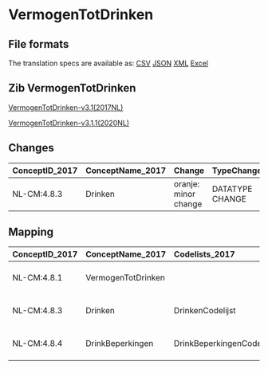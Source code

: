 # VermogenTotDrinken
## File formats

The translation specs are available as: 
[CSV](../csv/VermogenTotDrinken.csv) [JSON](../json/VermogenTotDrinken.json) [XML](../xml/VermogenTotDrinken.xml) [Excel](../excel/VermogenTotDrinken.xlsx)



## Zib VermogenTotDrinken

[VermogenTotDrinken-v3.1(2017NL)](https://zibs.nl/wiki/VermogenTotDrinken-v3.1(2017NL))

[VermogenTotDrinken-v3.1.1(2020NL)](https://zibs.nl/wiki/VermogenTotDrinken-v3.1.1(2020NL))









## Changes

| ConceptID_2017   | ConceptName_2017   | Change               | TypeChange      | Impact_heen   | TRANSLATIE_spec_heen                         | Impact_terug   | TRANSLATIE_spec_terug                        | Omschrijving                |
|:-----------------|:-------------------|:---------------------|:----------------|:--------------|:---------------------------------------------|:---------------|:---------------------------------------------|:----------------------------|
| NL-CM:4.8.3      | Drinken            | oranje: minor change | DATATYPE CHANGE | Low           | valueset datatype CO -> valueset datatype CD | Low            | valueset datatype CD -> valueset datatype CO | Datatype CO gewijzigd in CD |

## Mapping

| ConceptID_2017   | ConceptName_2017   | Codelists_2017            | Change                  | ConceptID_2020   | ConceptName_2020   | Codelists_2020            | Bits     | Omschrijving                | TypeChange      | Impact_heen   | TRANSLATIE_spec_heen                         | Impact_terug   | TRANSLATIE_spec_terug                        |
|:-----------------|:-------------------|:--------------------------|:------------------------|:-----------------|:-------------------|:--------------------------|:---------|:----------------------------|:----------------|:--------------|:---------------------------------------------|:---------------|:---------------------------------------------|
| NL-CM:4.8.1      | VermogenTotDrinken |                           | groen: geen wijzigingen | NL-CM:4.8.1      | VermogenTotDrinken |                           |          |                             |                 |               |                                              |                |                                              |
| NL-CM:4.8.3      | Drinken            | DrinkenCodelijst          | oranje: minor change    | NL-CM:4.8.3      | Drinken            | DrinkenCodelijst          | ZIB-1115 | Datatype CO gewijzigd in CD | DATATYPE CHANGE | Low           | valueset datatype CO -> valueset datatype CD | Low            | valueset datatype CD -> valueset datatype CO |
| NL-CM:4.8.4      | DrinkBeperkingen   | DrinkBeperkingenCodelijst | groen: geen wijzigingen | NL-CM:4.8.4      | DrinkBeperkingen   | DrinkBeperkingenCodelijst |          |                             |                 |               |                                              |                |                                              |

